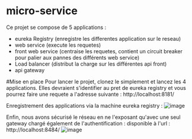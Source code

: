 # micro-service

Ce projet se compose de 5 applications :
 - eureka Registry (enregistre les differentes application sur le reseau)
 - web service (execute les requetes)
 - front web service (centraise les requetes, contient un circuit breaker pour palier aux pannes des différents web service)
 - Load balancer (distribut la charge sur les différentes api front)
 - api gateway

#Mise en place
Pour lancer le projet, clonez le simplement et lancez les 4 applications. Elles devraient s'identifier au pret de eureka registry et vous pourrez faire une requete
a l'adresse suivante : http://localhost:8181/

Enregistrement des applications via la machine eureka registry :
![image](https://user-images.githubusercontent.com/59528575/167590927-2a5ce45e-fea4-40fb-be8d-8e233ef52ff5.png)

Enfin, nous avons sécurisé le réseau en ne l'exposant qu'avec une seul gateway chargé également de l'authentification :
disponible à l'url : http://localhost:8484/
![image](https://user-images.githubusercontent.com/59528575/167602076-dd79a2cc-81f6-4127-a68c-0705059b3c86.png)
